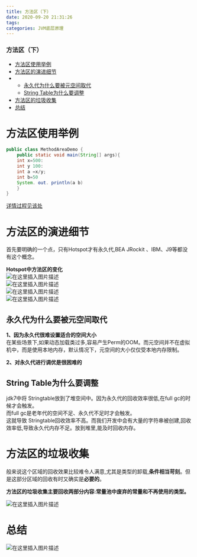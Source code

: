 ```yaml
---
title: 方法区（下）
date: 2020-09-20 21:31:26
tags: 
categories: JVM底层原理
---
```


<!--more-->

### 方法区（下）

- [方法区使用举例](#_1)
- [方法区的演进细节](#_17)
- - [永久代为什么要被元空间取代](#_27)
  - [String Table为什么要调整](#String_Table_33)
- [方法区的垃圾收集](#_39)
- [总结](#_46)

# 方法区使用举例

```java
public class MethodAreaDemo {
	public static void main(String[] args){
	int x=500:
	int y 100:
	int a =x/y;
	int b=50
	System. out. println(a b)
	}
}
```

[详情过程见该处](https://blog.csdn.net/qq_21040559/article/details/108698449)

# 方法区的演进细节

首先要明确的一个点，只有Hotspot才有永久代,BEA JRockit 、IBM、J9等都没有这个概念。

**Hotspot中方法区的变化**  
![在这里插入图片描述](https://img-blog.csdnimg.cn/20200920210900581.png?x-oss-process=image/watermark,type_ZmFuZ3poZW5naGVpdGk,shadow_10,text_aHR0cHM6Ly9ibG9nLmNzZG4ubmV0L3FxXzIxMDQwNTU5,size_16,color_FFFFFF,t_70#pic_center)  
![在这里插入图片描述](https://img-blog.csdnimg.cn/20200920211151496.png?x-oss-process=image/watermark,type_ZmFuZ3poZW5naGVpdGk,shadow_10,text_aHR0cHM6Ly9ibG9nLmNzZG4ubmV0L3FxXzIxMDQwNTU5,size_16,color_FFFFFF,t_70#pic_center)  
![在这里插入图片描述](https://img-blog.csdnimg.cn/20200920211157597.png?x-oss-process=image/watermark,type_ZmFuZ3poZW5naGVpdGk,shadow_10,text_aHR0cHM6Ly9ibG9nLmNzZG4ubmV0L3FxXzIxMDQwNTU5,size_16,color_FFFFFF,t_70#pic_center)  
![在这里插入图片描述](https://img-blog.csdnimg.cn/20200920211213706.png?x-oss-process=image/watermark,type_ZmFuZ3poZW5naGVpdGk,shadow_10,text_aHR0cHM6Ly9ibG9nLmNzZG4ubmV0L3FxXzIxMDQwNTU5,size_16,color_FFFFFF,t_70#pic_center)

## 永久代为什么要被元空间取代

**1、因为永久代很难设置适合的空间大小**  
在某些场景下,如果动态加载类过多,容易产生Perm的OOM。而元空间并不在虚拟机中，而是使用本地内存，默认情况下，元空间的大小仅仅受本地内存限制。

**2、对永久代进行调优是很困难的**

## String Table为什么要调整

jdk7中将 Stringtable放到了堆空间中。因为永久代的回收效率很低,在full gc的时候才会触发。  
而full gc是老年代的空间不足、永久代不足时才会触发。  
这就导致 Stringtable回收效率不高。而我们开发中会有大量的字符串被创建,回收效率低,导致永久代内存不足。放到堆里,能及时回收内存。

# 方法区的垃圾收集

般来说这个区域的回收效果比较难令人满意,尤其是类型的卸载,**条件相当苛刻**。但是这部分区域的回收有时又确实是**必要的**。

**方法区的垃圾收集主要回收两部分内容:常量池中废弃的常量和不再使用的类型。**

![在这里插入图片描述](https://img-blog.csdnimg.cn/20200920213044778.png?x-oss-process=image/watermark,type_ZmFuZ3poZW5naGVpdGk,shadow_10,text_aHR0cHM6Ly9ibG9nLmNzZG4ubmV0L3FxXzIxMDQwNTU5,size_16,color_FFFFFF,t_70#pic_center)

# 总结

![在这里插入图片描述](https://img-blog.csdnimg.cn/20200920213121198.png?x-oss-process=image/watermark,type_ZmFuZ3poZW5naGVpdGk,shadow_10,text_aHR0cHM6Ly9ibG9nLmNzZG4ubmV0L3FxXzIxMDQwNTU5,size_16,color_FFFFFF,t_70#pic_center)